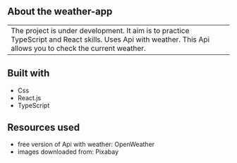 ## About the weather-app
<table>
  <tr>
    <td>
       The project is under development. It aim is to practice TypeScript and React skills. Uses Api with weather. This Api allows you to check the current weather. 
    </td>
  </tr>
</table>

## Built with
- Css
- React.js
- TypeScript

## Resources used
- free version of Api with weather: OpenWeather
- images downloaded from: Pixabay
